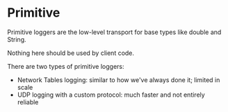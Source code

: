 # Primitive

Primitive loggers are the low-level transport for base types like double and String.

Nothing here should be used by client code.

There are two types of primitive loggers:

* Network Tables logging: similar to how we've always done it; limited in scale
* UDP logging with a custom protocol: much faster and not entirely reliable
